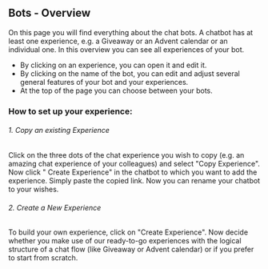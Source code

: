 ## Bots - Overview
On this page you will find everything about the chat bots. A chatbot has at least one experience, e.g. a Giveaway or an Advent calendar or an individual one. In this overview you can see all experiences of your bot. 

- By clicking on an experience, you can open it and edit it. 
- By clicking on the name of the bot, you can edit and adjust several general features of your bot and your experiences.
- At the top of the page you can choose between your bots.

### How to set up your experience:

###### 1. Copy an existing Experience
Click on the three dots of the chat experience you wish to copy (e.g. an amazing chat experience of your colleagues) and select "Copy Experience".
Now click " Create Experience" in the chatbot to which you want to add the experience.
Simply paste the copied link. Now you can rename your chatbot to your wishes. 

###### 2. Create a New Experience
To build your own experience, click on "Create Experience".
Now decide whether you make use of our ready-to-go experiences with the logical structure of a chat flow (like Giveaway or Advent calendar) or if you prefer to start from scratch.  


